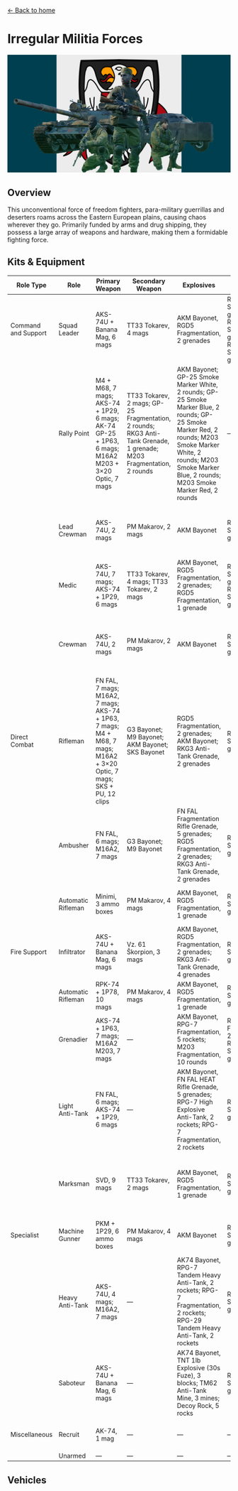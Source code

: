 [← Back to home](../README.md)

# Irregular Militia Forces

![Irregular Militia Forces](./irregular-militia-forces.png)

## Overview
This unconventional force of freedom fighters, para-military guerrillas and deserters roams across the Eastern European plains, causing chaos wherever they go. Primarily funded by arms and drug shipping, they possess a large array of weapons and hardware, making them a formidable fighting force.

## Kits & Equipment
| Role Type           | Role                  | Primary Weapon                                              | Secondary Weapon                      | Explosives                                                        | Smoke Grenades                                            | Medical Supplies                | Addtl. Equipment                                             |
|---------------------|-----------------------|-------------------------------------------------------------|---------------------------------------|------------------------------------------------------------------|-----------------------------------------------------------|---------------------------------|-------------------------------------------------------------|
| Command and Support | Squad Leader          | AKS-74U + Banana Mag, 6 mags                                 | TT33 Tokarev, 4 mags                  | AKM Bayonet, RGD5 Fragmentation, 2 grenades                        | RDG2 White Smoke, 2 grenades; RDG2 Green Smoke, 1 grenade; RDG2 Yellow Smoke, 1 grenade | Field Dressing, 2 packages      | Soviet Field Binoculars                                      |
|                     | Rally Point           | M4 + M68, 7 mags; AKS-74 + 1P29, 6 mags; AK-74 GP-25 + 1P63, 6 mags; M16A2 M203 + 3×20 Optic, 7 mags | TT33 Tokarev, 2 mags; GP-25 Fragmentation, 2 rounds; RKG3 Anti-Tank Grenade, 1 grenade; M203 Fragmentation, 2 rounds | AKM Bayonet; GP-25 Smoke Marker White, 2 rounds; GP-25 Smoke Marker Blue, 2 rounds; GP-25 Smoke Marker Red, 2 rounds; M203 Smoke Marker White, 2 rounds; M203 Smoke Marker Blue, 2 rounds; M203 Smoke Marker Red, 2 rounds | —                                                         | —                               | —                                                           |
|                     | Lead Crewman          | AKS-74U, 2 mags                                              | PM Makarov, 2 mags                    | AKM Bayonet                                                      | RDG2 White Smoke, 2 grenades                                 | Field Dressing, 2 packages      | Soviet Field Binoculars, Vehicle Repair Tools, Rally Point  |
|                     | Medic                 | AKS-74U, 7 mags; AKS-74 + 1P29, 6 mags                       | TT33 Tokarev, 4 mags; TT33 Tokarev, 2 mags | AKM Bayonet, RGD5 Fragmentation, 2 grenades; RGD5 Fragmentation, 1 grenade | RDG2 White Smoke, 2 grenades; RDG2 Green Smoke, 2 grenades  | Field Dressing, 9 packages      | Medical Kit, MPL50 Spade, Soviet Field Binoculars           |
|                     | Crewman               | AKS-74U, 2 mags                                              | PM Makarov, 2 mags                    | AKM Bayonet                                                      | RDG2 White Smoke, 2 grenades                                 | Field Dressing, 2 packages      | MPL50 Spade, Soviet Field Binoculars, Vehicle Repair Tools  |
| Direct Combat       | Rifleman              | FN FAL, 7 mags; M16A2, 7 mags; AKS-74 + 1P63, 7 mags; M4 + M68, 7 mags; M16A2 + 3×20 Optic, 7 mags; SKS + PU, 12 clips | G3 Bayonet; M9 Bayonet; AKM Bayonet; SKS Bayonet | RGD5 Fragmentation, 2 grenades; AKM Bayonet; RKG3 Anti-Tank Grenade, 2 grenades | RDG2 White Smoke, 2 grenades                                 | Field Dressing, 2 packages      | MPL50 Spade, Sandbags, Ammo Bag, Soviet Field Binoculars    |
|                     | Ambusher              | FN FAL, 6 mags; M16A2, 7 mags                                | G3 Bayonet; M9 Bayonet                | FN FAL Fragmentation Rifle Grenade, 5 grenades; RGD5 Fragmentation, 2 grenades; RKG3 Anti-Tank Grenade, 2 grenades | RDG2 White Smoke, 2 grenades                                 | Field Dressing, 2 packages      | MPL50 Spade, Soviet Field Binoculars, Infantry Camo Netting |
|                     | Automatic Rifleman    | Minimi, 3 ammo boxes                                         | PM Makarov, 4 mags                    | AKM Bayonet, RGD5 Fragmentation, 1 grenade                        | RDG2 White Smoke, 2 grenades                                 | Field Dressing, 2 packages      | MPL50 Spade, Soviet Field Binoculars                       |
| Fire Support        | Infiltrator           | AKS-74U + Banana Mag, 6 mags                                 | Vz. 61 Škorpion, 3 mags               | AKM Bayonet, RGD5 Fragmentation, 2 grenades; RKG3 Anti-Tank Grenade, 4 grenades | RDG2 White Smoke, 2 grenades                                 | Field Dressing, 2 packages      | MPL50 Spade, Soviet Field Binoculars                       |
|                     | Automatic Rifleman    | RPK-74 + 1P78, 10 mags                                       | PM Makarov, 4 mags                    | AKM Bayonet, RGD5 Fragmentation, 1 grenade                        | RDG2 White Smoke, 2 grenades                                 | Field Dressing, 2 packages      | MPL50 Spade                                                 |
|                     | Grenadier             | AKS-74 + 1P63, 7 mags; M16A2 M203, 7 mags                    | —                                     | AKM Bayonet, RPG-7 Fragmentation, 5 rockets; M203 Fragmentation, 10 rounds | RGD5 Fragmentation, 2 grenades; RDG2 White Smoke, 2 grenades | Field Dressing, 2 packages      | MPL50 Spade, Soviet Field Binoculars                       |
|                     | Light Anti-Tank       | FN FAL, 6 mags; AKS-74 + 1P29, 6 mags                        | —                                     | AKM Bayonet, FN FAL HEAT Rifle Grenade, 5 grenades; RPG-7 High Explosive Anti-Tank, 2 rockets; RPG-7 Fragmentation, 2 rockets | RDG2 White Smoke, 2 grenades                                 | Field Dressing, 2 packages      | MPL50 Spade, Soviet Field Binoculars                       |
|                     | Marksman              | SVD, 9 mags                                                 | TT33 Tokarev, 2 mags                  | AKM Bayonet, RGD5 Fragmentation, 1 grenade                        | RDG2 White Smoke, 2 grenades                                 | Field Dressing, 2 packages      | MPL50 Spade, Soviet Field Binoculars, Infantry Camo Netting |
| Specialist          | Machine Gunner        | PKM + 1P29, 6 ammo boxes                                     | PM Makarov, 4 mags                    | AKM Bayonet                                                      | RDG2 White Smoke, 2 grenades                                 | Field Dressing, 2 packages      | MPL50 Spade, Soviet Field Binoculars                       |
|                     | Heavy Anti-Tank       | AKS-74U, 4 mags; M16A2, 7 mags                               | —                                     | AK74 Bayonet, RPG-7 Tandem Heavy Anti-Tank, 2 rockets; RPG-7 Fragmentation, 2 rockets; RPG-29 Tandem Heavy Anti-Tank, 2 rockets | RDG2 White Smoke, 2 grenades                                 | Field Dressing, 2 packages      | MPL50 Spade, Soviet Field Binoculars                       |
|                     | Saboteur              | AKS-74U + Banana Mag, 6 mags                                 | —                                     | AK74 Bayonet, TNT 1lb Explosive (30s Fuze), 3 blocks; TM62 Anti-Tank Mine, 3 mines; Decoy Rock, 5 rocks | RDG2 White Smoke, 2 grenades                                 | Field Dressing, 2 packages      | MPL50 Spade, Soviet Field Binoculars                       |
| Miscellaneous       | Recruit               | AK-74, 1 mag                                                | —                                     | —                                                                | —                                                         | Field Dressing, 1 package       | —                                                           |
|                     | Unarmed               | —                                                           | —                                     | —                                                                | —                                                         | —                               | —                                                           |


## Vehicles